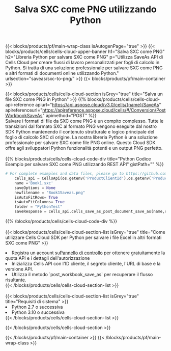 ﻿---
title:  Salva SXC come PNG utilizzando Python
description:  Utilizzando Aspose.Cells Cloud SDK per Python per salvare il file in formato SXC come file in formato PNG.
---
{{< blocks/products/pf/main-wrap-class isAutogenPage="true" >}}
{{< blocks/products/cells/cells-cloud-upper-banner h1="Salva SXC come PNG" h2="Libreria Python per salvare SXC come PNG" p="Utilizza SaveAs API di Cells Cloud per creare flussi di lavoro personalizzati per fogli di calcolo in Python. Si tratta di una soluzione professionale per salvare SXC come PNG e altri formati di documenti online utilizzando Python." urlsection="saveas/sxc-to-png/" >}}
{{< blocks/products/pf/main-container >}}

{{< blocks/products/cells/cells-cloud-section isGrey="true" title="Salva un file SXC come PNG in Python" >}}
{{% blocks/products/cells/cells-cloud-api-reference apiurl="https://api.aspose.cloud/v3.0/cells/{name}/SaveAs" apireferenceurl="https://apireference.aspose.cloud/cells/#/Conversion/PostWorkbookSaveAs" apimethod="POST" %}}
<br/>
Salvare i formati di file da SXC come PNG è un compito complesso. Tutte le transizioni dal formato SXC al formato PNG vengono eseguite dal nostro SDK Python mantenendo il contenuto strutturale e logico principale del foglio di calcolo SXC di origine. La nostra libreria Python è una soluzione professionale per salvare SXC come file PNG online. Questo Cloud SDK offre agli sviluppatori Python funzionalità potenti e un output PNG perfetto.
<br/>
<br/>
{{% blocks/products/cells/cells-cloud-code-div title="Python Codice Esempio per salvare SXC come PNG utilizzando REST API" gistPath="" %}}
  
```python
# For complete examples and data files, please go to https://github.com/aspose-cells-cloud/aspose-cells-cloud-python/
    cells_api = CellsApi(os.getenv('ProductClientId'),os.getenv('ProductClientSecret'))
    name ='Book1.sxc'    
    saveOptions = None
    newfilename = "Book1Saveas.png"
    isAutoFitRows= True
    isAutoFitColumns= True
    folder = "PythonTest"
    saveResponse = cells_api.cells_save_as_post_document_save_as(name,save_options=saveOptions, newfilename=(folder +'/' + newfilename),folder=folder)
```
  
{{% /blocks/products/cells/cells-cloud-code-div %}}
<br/>
<br/>
{{< blocks/products/cells/cells-cloud-section-list isGrey="true" title="Come utilizzare Cells Cloud SDK per Python per salvare i file Excel in altri formati SXC come PNG" >}}
<li> Registra un account su<a href="https://dashboard.aspose.cloud/">Pannello di controllo</a> per ottenere gratuitamente la quota API e i dettagli dell'autorizzazione</li>
<li>Inizializza Cells API con l'ID cliente, il segreto cliente, l'URL di base e la versione API.</li>
<li>Utilizza il metodo `post_workbook_save_as` per recuperare il flusso risultante.</li>
{{< /blocks/products/cells/cells-cloud-section-list >}}
<br/>
<br/>
{{< blocks/products/cells/cells-cloud-section-list isGrey="true" title="Requisiti di sistema" >}}
<li>Python 2.7 o successiva</li>
<li>Python 3.10 o successiva</li>
{{< /blocks/products/cells/cells-cloud-section-list >}}

{{< /blocks/products/cells/cells-cloud-section >}}

{{< /blocks/products/pf/main-container >}}
{{< /blocks/products/pf/main-wrap-class >}}
